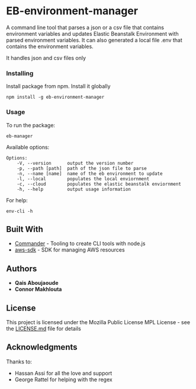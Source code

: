 # EB-environment-manager

A command line tool that parses a json or a csv file that contains environment variables and updates Elastic Beanstalk Environment with parsed environment variables. It can also generated a local file .env that contains the environment variables.

It handles json and csv files only 

### Installing

Install package from npm. Install it globally

```
npm install -g eb-environment-manager 
```
### Usage

To run the package: 
~~~
eb-manager
~~~

Available options: 

~~~
Options:
    -V, --version      output the version number
    -p, --path [path]  path of the json file to parse
    -n, --name [name]  name of the eb environment to update
    -l, --local        populates the local enviornment
    -c, --cloud        populates the elastic beanstalk enviornment
    -h, --help         output usage information
~~~

For help: 
~~~
env-cli -h 
~~~


## Built With

* [Commander](https://github.com/tj/commander.js/) - Tooling to create CLI tools with node.js
* [aws-sdk](https://aws.amazon.com/sdk-for-node-js/) - SDK for managing AWS resources

## Authors

* **Qais Aboujaoude** 
* **Connor Makhlouta** 

## License

This project is licensed under the Mozilla Public License MPL  License - see the [LICENSE.md](LICENSE.md) file for details

## Acknowledgments

Thanks to:
* Hassan Assi for all the love and support
* George Rattel for helping with the regex
